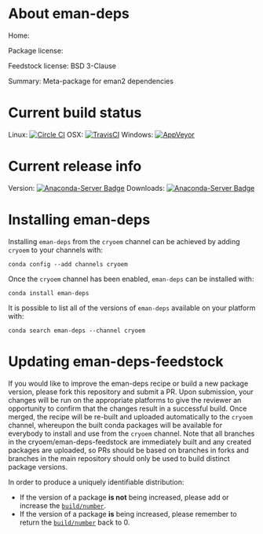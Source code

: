 About eman-deps
===============

Home: 

Package license: 

Feedstock license: BSD 3-Clause

Summary: Meta-package for eman2 dependencies



Current build status
====================

Linux: [![Circle CI](https://circleci.com/gh/cryoem/eman-deps-feedstock.svg?style=shield)](https://circleci.com/gh/cryoem/eman-deps-feedstock)
OSX: [![TravisCI](https://travis-ci.org/cryoem/eman-deps-feedstock.svg?branch=master)](https://travis-ci.org/cryoem/eman-deps-feedstock)
Windows: [![AppVeyor](https://ci.appveyor.com/api/projects/status/github/cryoem/eman-deps-feedstock?svg=True)](https://ci.appveyor.com/project/cryoem/eman-deps-feedstock/branch/master)

Current release info
====================
Version: [![Anaconda-Server Badge](https://anaconda.org/cryoem/eman-deps/badges/version.svg)](https://anaconda.org/cryoem/eman-deps)
Downloads: [![Anaconda-Server Badge](https://anaconda.org/cryoem/eman-deps/badges/downloads.svg)](https://anaconda.org/cryoem/eman-deps)

Installing eman-deps
====================

Installing `eman-deps` from the `cryoem` channel can be achieved by adding `cryoem` to your channels with:

```
conda config --add channels cryoem
```

Once the `cryoem` channel has been enabled, `eman-deps` can be installed with:

```
conda install eman-deps
```

It is possible to list all of the versions of `eman-deps` available on your platform with:

```
conda search eman-deps --channel cryoem
```




Updating eman-deps-feedstock
============================

If you would like to improve the eman-deps recipe or build a new
package version, please fork this repository and submit a PR. Upon submission,
your changes will be run on the appropriate platforms to give the reviewer an
opportunity to confirm that the changes result in a successful build. Once
merged, the recipe will be re-built and uploaded automatically to the
`cryoem` channel, whereupon the built conda packages will be available for
everybody to install and use from the `cryoem` channel.
Note that all branches in the cryoem/eman-deps-feedstock are
immediately built and any created packages are uploaded, so PRs should be based
on branches in forks and branches in the main repository should only be used to
build distinct package versions.

In order to produce a uniquely identifiable distribution:
 * If the version of a package **is not** being increased, please add or increase
   the [``build/number``](http://conda.pydata.org/docs/building/meta-yaml.html#build-number-and-string).
 * If the version of a package **is** being increased, please remember to return
   the [``build/number``](http://conda.pydata.org/docs/building/meta-yaml.html#build-number-and-string)
   back to 0.
